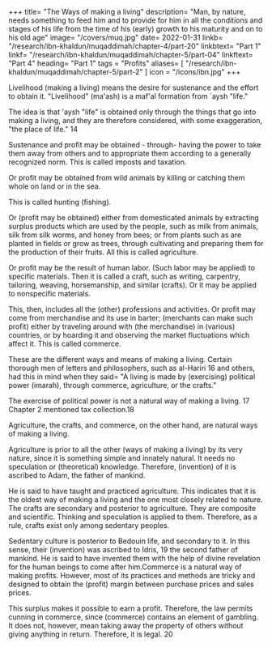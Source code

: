 +++
title= "The Ways of making a living"
description= "Man, by nature, needs something to feed him and to provide for him in all the conditions and stages of his life from the time of his (early) growth to his maturity and on to his old age"
image= "/covers/muq.jpg"
date= 2022-01-31
linkb= "/research/ibn-khaldun/muqaddimah/chapter-4/part-20"
linkbtext= "Part 1"
linkf= "/research/ibn-khaldun/muqaddimah/chapter-5/part-04"
linkftext= "Part 4"
heading= "Part 1"
tags = "Profits"
aliases= [
  "/research/ibn-khaldun/muqaddimah/chapter-5/part-2"
]
icon = "/icons/ibn.jpg"
+++


Livelihood (making a living) means the desire for sustenance and the effort to obtain it. "Livelihood" (ma'ash) is a maf'al formation from `aysh "life."


The idea is that 'aysh "life" is obtained only through the things that go into making a living, and they are therefore considered, with some exaggeration, "the place of life." 14

Sustenance and profit may be obtained - through- having the power to take them away from others and to appropriate them according to a generally recognized norm. This is called imposts and taxation.

Or profit may be obtained from wild animals by killing or catching them whole on land or in the sea. 

This is called hunting (fishing). 

Or (profit may be obtained) either from domesticated animals by extracting surplus products which are used by the people, such as milk from animals, silk from silk worms, and honey from bees; or from plants such as are planted in fields or
grow as trees, through cultivating and preparing them for the production of their
fruits. All this is called agriculture.

Or profit may be the result of human labor. (Such labor may be applied) to specific materials. Then it is called a craft, such as writing, carpentry, tailoring, weaving, horsemanship, and similar (crafts). Or it may be applied to nonspecific materials. 

This, then, includes all the (other) professions and activities. Or profit may come from merchandise and its use in barter; (merchants can make such profit) either by traveling around with (the merchandise) in (various) countries, or by hoarding it and observing the market fluctuations which affect it. This is called commerce.

These are the different ways and means of making a living. Certain thorough men of letters and philosophers, such as al-Hariri 16 and others, had this in mind when they said= "A living is made by (exercising) political power (imarah), through commerce, agriculture, or the crafts."

The exercise of political power is not a natural way of making a living. 17  Chapter 2 mentioned tax collection.18 

Agriculture, the crafts, and commerce, on the other hand, are natural ways of making a living.

Agriculture is prior to all the other (ways of making a living) by its very nature, since it is something simple and innately natural. It needs no speculation or (theoretical) knowledge. Therefore, (invention) of it is ascribed to Adam, the father of mankind. 

He is said to have taught and practiced agriculture. This indicates that it is the oldest way of making a living and the one most closely related to nature. The crafts are secondary and posterior to agriculture. They are composite and scientific. Thinking and speculation is applied to them. Therefore, as a rule, crafts exist only among sedentary peoples.

Sedentary culture is posterior to Bedouin life, and secondary to it. In this sense, their (invention) was ascribed to Idris, 19 the second father of mankind. He is said to have invented them with the help of divine revelation for the human beings to come after him.Commerce is a natural way of making profits. However, most of its practices and methods are tricky and designed to obtain the (profit) margin between purchase prices and sales prices. 

This surplus makes it possible to earn a profit. Therefore, the law permits cunning in commerce, since (commerce) contains an element of gambling. It does not, however, mean taking away the property of others without giving anything in return. Therefore, it is legal. 20 